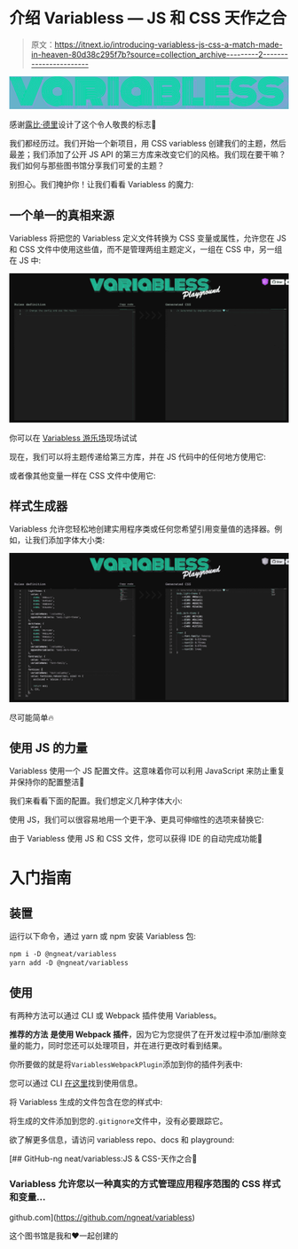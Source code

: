 # 介绍 Variabless — JS 和 CSS 天作之合

> 原文：<https://itnext.io/introducing-variabless-js-css-a-match-made-in-heaven-80d38c295f7b?source=collection_archive---------2----------------------->

![](img/57da2a22b023efe2989179516a75c0ea.png)

感谢[露比·德里](http://www.rubideri.com)设计了这个令人敬畏的标志🎉

我们都经历过。我们开始一个新项目，用 CSS variabless 创建我们的主题，然后最差；我们添加了公开 JS API 的第三方库来改变它们的风格。我们现在要干嘛？我们如何与那些图书馆分享我们可爱的主题？

别担心。我们掩护你！让我们看看 Variabless 的魔力:

## 一个单一的真相来源

Variabless 将把您的 Variabless 定义文件转换为 CSS 变量或属性，允许您在 JS 和 CSS 文件中使用这些值，而不是管理两组主题定义，一组在 CSS 中，另一组在 JS 中:

![](img/350fc1005d7fcb36c9157b025a53d344.png)

你可以在 [Variabless 游乐场](https://ngneat.github.io/variabless/)现场试试

现在，我们可以将主题传递给第三方库，并在 JS 代码中的任何地方使用它:

或者像其他变量一样在 CSS 文件中使用它:

## 样式生成器

Variabless 允许您轻松地创建实用程序类或任何您希望引用变量值的选择器。例如，让我们添加字体大小类:

![](img/93f6c4b69e0eb15b39098e02c8f2975f.png)

尽可能简单🔥

## 使用 JS 的力量

Variabless 使用一个 JS 配置文件。这意味着你可以利用 JavaScript 来防止重复并保持你的配置整洁🧼

我们来看看下面的配置。我们想定义几种字体大小:

使用 JS，我们可以很容易地用一个更干净、更具可伸缩性的选项来替换它:

由于 Variabless 使用 JS 和 CSS 文件，您可以获得 IDE 的自动完成功能🎉

# 入门指南

## 装置

运行以下命令，通过 yarn 或 npm 安装 Variabless 包:

```
npm i -D @ngneat/variabless
yarn add -D @ngneat/variabless
```

## 使用

有两种方法可以通过 CLI 或 Webpack 插件使用 Variabless。

**推荐的方法** **是使用 Webpack 插件**，因为它为您提供了在开发过程中添加/删除变量的能力，同时您还可以处理项目，并在进行更改时看到结果。

你所要做的就是将`VariablessWebpackPlugin`添加到你的插件列表中:

您可以通过 CLI [在这里](https://github.com/ngneat/variabless#cli)找到使用信息。

将 Variabless 生成的文件包含在您的样式中:

将生成的文件添加到您的`.gitignore`文件中，没有必要跟踪它。

欲了解更多信息，请访问 variabless repo、docs 和 playground:

[](https://github.com/ngneat/variabless) [## GitHub-ng neat/variabless:JS & CSS-天作之合💎

### Variabless 允许您以一种真实的方式管理应用程序范围的 CSS 样式和变量…

github.com](https://github.com/ngneat/variabless) 

这个图书馆是我和❤️一起创建的